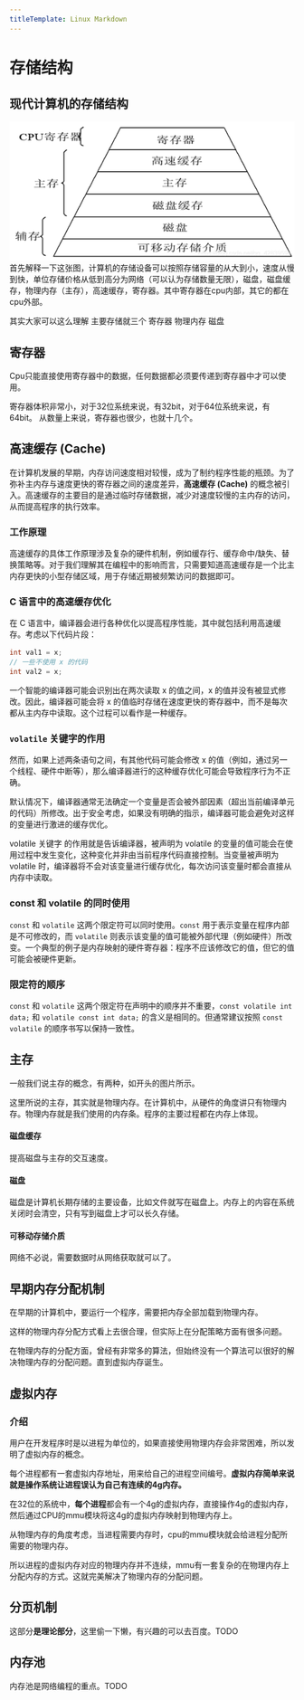 ```yaml
---
titleTemplate: Linux Markdown
---
```

# 存储结构


## 现代计算机的存储结构
![alt text](现代计算机的存储结构.png)
首先解释一下这张图，计算机的存储设备可以按照存储容量的从大到小，速度从慢到快，单位存储价格从低到高分为网络（可以认为存储数量无限），磁盘，磁盘缓存，物理内存（主存），高速缓存，寄存器。其中寄存器在cpu内部，其它的都在cpu外部。

其实大家可以这么理解 主要存储就三个 寄存器 物理内存 磁盘

## 寄存器
Cpu只能直接使用寄存器中的数据，任何数据都必须要传递到寄存器中才可以使用。

寄存器体积非常小，对于32位系统来说，有32bit，对于64位系统来说，有64bit。
从数量上来说，寄存器也很少，也就十几个。

## 高速缓存 (Cache)

在计算机发展的早期，内存访问速度相对较慢，成为了制约程序性能的瓶颈。为了弥补主内存与速度更快的寄存器之间的速度差异，**高速缓存 (Cache)** 的概念被引入。高速缓存的主要目的是通过临时存储数据，减少对速度较慢的主内存的访问，从而提高程序的执行效率。

### 工作原理

高速缓存的具体工作原理涉及复杂的硬件机制，例如缓存行、缓存命中/缺失、替换策略等。对于我们理解其在编程中的影响而言，只需要知道高速缓存是一个比主内存更快的小型存储区域，用于存储近期被频繁访问的数据即可。

### C 语言中的高速缓存优化

在 C 语言中，编译器会进行各种优化以提高程序性能，其中就包括利用高速缓存。考虑以下代码片段：

```c
int val1 = x;
// 一些不使用 x 的代码
int val2 = x;
```
一个智能的编译器可能会识别出在两次读取 x 的值之间，x 的值并没有被显式修改。因此，编译器可能会将 x 的值临时存储在速度更快的寄存器中，而不是每次都从主内存中读取。这个过程可以看作是一种缓存。

### `volatile` 关键字的作用

然而，如果上述两条语句之间，有其他代码可能会修改 x 的值（例如，通过另一个线程、硬件中断等），那么编译器进行的这种缓存优化可能会导致程序行为不正确。

默认情况下，编译器通常无法确定一个变量是否会被外部因素（超出当前编译单元的代码）所修改。出于安全考虑，如果没有明确的指示，编译器可能会避免对这样的变量进行激进的缓存优化。

volatile 关键字 的作用就是告诉编译器，被声明为 volatile 的变量的值可能会在使用过程中发生变化，这种变化并非由当前程序代码直接控制。当变量被声明为 volatile 时，编译器将不会对该变量进行缓存优化，每次访问该变量时都会直接从内存中读取。

### const 和 volatile 的同时使用

`const` 和 `volatile` 这两个限定符可以同时使用。`const` 用于表示变量在程序内部是不可修改的，而 `volatile` 则表示该变量的值可能被外部代理（例如硬件）所改变。一个典型的例子是内存映射的硬件寄存器：程序不应该修改它的值，但它的值可能会被硬件更新。

### 限定符的顺序
`const` 和 `volatile` 这两个限定符在声明中的顺序并不重要，`const volatile int data;` 和 `volatile const int data;` 的含义是相同的。但通常建议按照 `const volatile` 的顺序书写以保持一致性。


## 主存

一般我们说主存的概念，有两种，如开头的图片所示。

这里所说的主存，其实就是物理内存。在计算机中，从硬件的角度讲只有物理内存。物理内存就是我们使用的内存条。程序的主要过程都在内存上体现。

#### 磁盘缓存
提高磁盘与主存的交互速度。
#### 磁盘
磁盘是计算机长期存储的主要设备，比如文件就写在磁盘上。内存上的内容在系统关闭时会清空，只有写到磁盘上才可以长久存储。
#### 可移动存储介质
网络不必说，需要数据时从网络获取就可以了。



## 早期内存分配机制
在早期的计算机中，要运行一个程序，需要把内存全部加载到物理内存。

这样的物理内存分配方式看上去很合理，但实际上在分配策略方面有很多问题。

在物理内存的分配方面，曾经有非常多的算法，但始终没有一个算法可以很好的解决物理内存的分配问题。直到虚拟内存诞生。




## 虚拟内存
### 介绍
用户在开发程序时是以进程为单位的，如果直接使用物理内存会非常困难，所以发明了虚拟内存的概念。

每个进程都有一套虚拟内存地址，用来给自己的进程空间编号。**虚拟内存简单来说就是操作系统让进程误认为自己有连续的4g内存。**


在32位的系统中，**每个进程**都会有一个4g的虚拟内存，直接操作4g的虚拟内存，然后通过CPU的mmu模块将这4g的虚拟内存映射到物理内存上。


从物理内存的角度考虑，当进程需要内存时，cpu的mmu模块就会给进程分配所需要的物理内存。

所以进程的虚拟内存对应的物理内存并不连续，mmu有一套复杂的在物理内存上分配内存的方式。这就完美解决了物理内存的分配问题。


## 分页机制
这部分**是理论部分**，这里偷一下懒，有兴趣的可以去百度。TODO


## 内存池
内存池是网络编程的重点。TODO